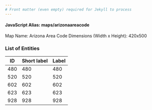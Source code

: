 ```yaml
---
# Front matter (even empty) required for Jekyll to process
---
```


#### JavaScript Alias: maps/arizonaareacode

Map Name: Arizona Area Code
Dimensions (Width x Height): 420x500





### List of Entities

ID | Short label | Label
---|---|---|
480|480|480
520|520|520
602|602|602
623|623|623
928|928|928

